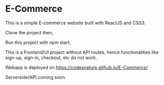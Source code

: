 # E-Commerce

This is a simple E-commerce website built with ReactJS and CSS3.

Clone the project then,

Run this project with npm start.

This is a Frontend/UI project without API routes, hence functionalities like sign-up, sign-in, checkout, etc do not work.

Webapp is deployed on https://codexnature.github.io/E-Commerce/

Serverside/API coming soon.
